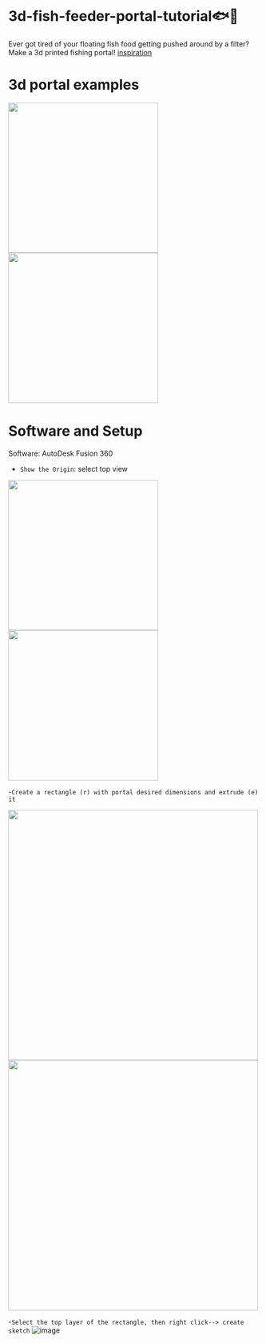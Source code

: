 # 3d-fish-feeder-portal-tutorial🐟🫧
Ever got tired of your floating fish food getting pushed around by a filter?
Make a 3d printed fishing portal! [inspiration](https://fishportals.com/collections/fish-portals)

# 3d portal examples
<p align="left">
<a>
<img src="https://github.com/se1yu/cat-fish-feeder-portal/assets/121521414/0a58e22a-5a89-4f6b-a03f-e75f96705284" width="300" height="300">
<img src="https://github.com/se1yu/cat-fish-feeder-portal/assets/121521414/d1037fe1-deb3-40ef-ae6a-eb220e9c5810" width="300" height="300">
</a>
</p>

# Software and Setup
Software: AutoDesk Fusion 360
- `Show the Origin`: select top view
<p align="left">
<a>
<img src="https://github.com/se1yu/3d-fish-feeder-portal-tutorial/assets/121521414/675a4242-9ffd-4be5-b2c0-3548ee8e3f80" width="300" height="300">
<img src="https://github.com/se1yu/3d-fish-feeder-portal-tutorial/assets/121521414/caeedcfb-0484-484b-9280-cd02a94f398b" width="300" height="300">
</a>
</p>

-`Create a rectangle (r) with portal desired dimensions and extrude (e) it`

<p align="left">
<a>
<img src="https://github.com/se1yu/3d-fish-feeder-portal-tutorial/assets/121521414/fe58eb22-e219-4db6-bf00-6f1c18aa33cb" width="500">
<img src="https://github.com/se1yu/3d-fish-feeder-portal-tutorial/assets/121521414/a6ba36d3-ae68-400f-a261-0de0d3bc7468" width="500">
</a>
</p>

-`Select the top layer of the rectangle, then right click--> create sketch`
![image](https://github.com/se1yu/3d-fish-feeder-portal-tutorial/assets/121521414/4aaf8c31-5915-4811-a63e-1991191b3124)
